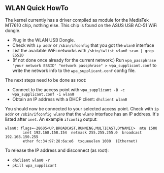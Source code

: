 ## WLAN Quick HowTo

The kernel currently has a driver compiled as module for the MediaTek MT7610 chip, nothing else.
This chip is found on the ASUS USB AC-51 WiFi dongle.

- Plug in the WLAN USB Dongle.
- Check with `ip addr` or `/sbin/ifconfig` that you got the `wlan0` interface
- List the available WiFi networks with `/sbin/iwlist wlan0 scan | grep ESSID`
- (If not done once already for the current network:)
  Run `wpa_passphrase "your network ESSID" "network passphrase" > wpa_supplicant.conf`
  to write the network info to the `wpa_supplicant.conf` config file.

The next steps need to be done as root:
- Connect to the access point with `wpa_supplicant -B -c wpa_supplicant.conf -i wlan0`
- Obtain an IP address with a DHCP client: `dhclient wlan0`

You should now be connected to your selected access point.
Check with `ip addr` or `/sbin/ifconfig wlan0` that the `wlan0` interface has an IP address.
It's listed after `inet`. An example `ifconfig` output:

```
wlan0: flags=-28605<UP,BROADCAST,RUNNING,MULTICAST,DYNAMIC>  mtu 1500
        inet 192.168.150.154  netmask 255.255.255.0  broadcast 192.168.150.255
        ether fc:34:97:28:6a:e6  txqueuelen 1000  (Ethernet)
```

To release the IP address and disconnect (as root):
- `dhclient wlan0 -r`
- `pkill wpa_supplicant`
